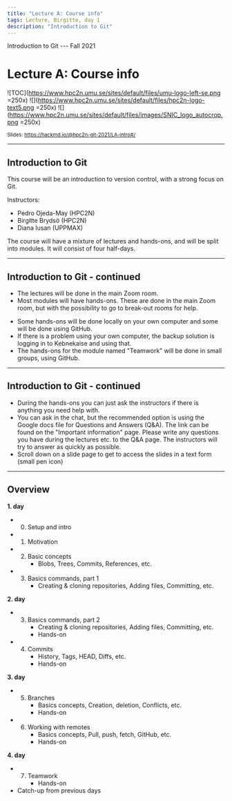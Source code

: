 ```yaml
---
title: "Lecture A: Course info"
tags: Lecture, Birgitte, day 1
description: "Introduction to Git"
---
```


Introduction to Git --- Fall 2021
# Lecture A: Course info

<!-- .slide: data-background="#ffffff" -->

<!-- Lecture material made by Birgitte Brydsö for the version of the course that was given in fall 2020. Lecture was first given by Birgitte Brydsö in fall 2020. 
Minor modifications done for the fall 2021 version of the course. -->

![TOC](https://www.hpc2n.umu.se/sites/default/files/umu-logo-left-se.png =250x)  ![](https://www.hpc2n.umu.se/sites/default/files/hpc2n-logo-text5.png =250x)  ![](https://www.hpc2n.umu.se/sites/default/files/images/SNIC_logo_autocrop.png =250x)

<small>Slides: https://hackmd.io/@hpc2n-git-2021/LA-intro#/</small>

---

## Introduction to Git

<!-- .slide: style="font-size: 30px;" -->

This course will be an introduction to version control, with a strong focus on Git.

Instructors: 
<!--* Mirko Myllykoski (CS and HPC2N)-->
* Pedro Ojeda-May (HPC2N)
* Birgitte Brydsö (HPC2N)
* Diana Iusan (UPPMAX)

The course will have a mixture of lectures and hands-ons, and will be split into modules. It will consist of four half-days. 

---

## Introduction to Git - continued 

<!-- .slide: style="font-size: 30px;" -->

* The lectures will be done in the main Zoom room. 
* Most modules will have hands-ons. These are done in the main Zoom room, but with the possibility to go to break-out rooms for help.
<!--* Each break-out room will have one instructor assigned.-->
* Some hands-ons will be done locally on your own computer and some will be done using GitHub. 
* If there is a problem using your own computer, the backup solution is logging in to Kebnekaise and using that. 
* The hands-ons for the module named "Teamwork" will be done in small groups, using GitHub. 

---

## Introduction to Git - continued 

<!-- .slide: style="font-size: 30px;" -->

* During the hands-ons you can just ask the instructors if there is anything you need help with. 
* You can ask in the chat, but the recommended option is using the Google docs file for Questions and Answers (Q&A). The link can be found on the "Important information" page. Please write any questions you have during the lectures etc. to the Q&A page. The instructors will try to answer as quickly as possible. 
* Scroll down on a slide page to get to access the slides in a text form (small pen icon)


---

## Overview

<!-- .slide: style="font-size: 24px;" -->

**1. day**
* 0. Setup and intro
* 1. Motivation
* 2. Basic concepts
     - Blobs, Trees, Commits, References, etc. 
* 3. Basics commands, part 1
     - Creating & cloning repositories, Adding files, Committing, etc.

**2. day**
* 3. Basics commands, part 2
     - Creating & cloning repositories, Adding files, Committing, etc.
     - Hands-on
* 4. Commits
     - History, Tags, HEAD, Diffs, etc. 
     - Hands-on

**3. day**
* 5. Branches
     - Basics concepts, Creation, deletion, Conflicts, etc. 
     - Hands-on
* 6. Working with remotes
     - Basics concepts, Pull, push, fetch, GitHub, etc. 
     - Hands-on

**4. day**
* 7. Teamwork
     - Hands-on
* Catch-up from previous days
